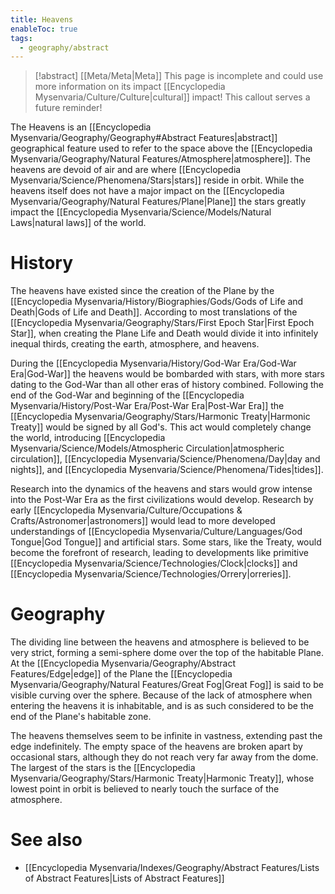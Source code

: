 ```yaml
---
title: Heavens
enableToc: true
tags:
  - geography/abstract
---
```


> [!abstract] [[Meta/Meta|Meta]]
> This page is incomplete and could use more information on its impact [[Encyclopedia Mysenvaria/Culture/Culture|cultural]] impact! This callout serves a future reminder!

The Heavens is an [[Encyclopedia Mysenvaria/Geography/Geography#Abstract Features|abstract]] geographical feature used to refer to the space above the [[Encyclopedia Mysenvaria/Geography/Natural Features/Atmosphere|atmosphere]]. The heavens are devoid of air and are where [[Encyclopedia Mysenvaria/Science/Phenomena/Stars|stars]] reside in orbit. While the heavens itself does not have a major impact on the [[Encyclopedia Mysenvaria/Geography/Natural Features/Plane|Plane]] the stars greatly impact the [[Encyclopedia Mysenvaria/Science/Models/Natural Laws|natural laws]] of the world.
# History
The heavens have existed since the creation of the Plane by the [[Encyclopedia Mysenvaria/History/Biographies/Gods/Gods of Life and Death|Gods of Life and Death]]. According to most translations of the [[Encyclopedia Mysenvaria/Geography/Stars/First Epoch Star|First Epoch Star]], when creating the Plane Life and Death would divide it into infinitely inequal thirds, creating the earth, atmosphere, and heavens.

During the [[Encyclopedia Mysenvaria/History/God-War Era/God-War Era|God-War]] the heavens would be bombarded with stars, with more stars dating to the God-War than all other eras of history combined. Following the end of the God-War and beginning of the [[Encyclopedia Mysenvaria/History/Post-War Era/Post-War Era|Post-War Era]] the [[Encyclopedia Mysenvaria/Geography/Stars/Harmonic Treaty|Harmonic Treaty]] would be signed by all God's. This act would completely change the world, introducing [[Encyclopedia Mysenvaria/Science/Models/Atmospheric Circulation|atmospheric circulation]], [[Encyclopedia Mysenvaria/Science/Phenomena/Day|day and nights]], and [[Encyclopedia Mysenvaria/Science/Phenomena/Tides|tides]].

Research into the dynamics of the heavens and stars would grow intense into the Post-War Era as the first civilizations would develop. Research by early [[Encyclopedia Mysenvaria/Culture/Occupations & Crafts/Astronomer|astronomers]] would lead to more developed understandings of [[Encyclopedia Mysenvaria/Culture/Languages/God Tongue|God Tongue]] and artificial stars. Some stars, like the Treaty, would become the forefront of research, leading to developments like primitive [[Encyclopedia Mysenvaria/Science/Technologies/Clock|clocks]] and [[Encyclopedia Mysenvaria/Science/Technologies/Orrery|orreries]].
# Geography
The dividing line between the heavens and atmosphere is believed to be very strict, forming a semi-sphere dome over the top of the habitable Plane. At the [[Encyclopedia Mysenvaria/Geography/Abstract Features/Edge|edge]] of the Plane the [[Encyclopedia Mysenvaria/Geography/Natural Features/Great Fog|Great Fog]] is said to be visible curving over the sphere. Because of the lack of atmosphere when entering the heavens it is inhabitable, and is as such considered to be the end of the Plane's habitable zone.

The heavens themselves seem to be infinite in vastness, extending past the edge indefinitely. The empty space of the heavens are broken apart by occasional stars, although they do not reach very far away from the dome. The largest of the stars is the [[Encyclopedia Mysenvaria/Geography/Stars/Harmonic Treaty|Harmonic Treaty]], whose lowest point in orbit is believed to nearly touch the surface of the atmosphere.
# See also
- [[Encyclopedia Mysenvaria/Indexes/Geography/Abstract Features/Lists of Abstract Features|Lists of Abstract Features]]